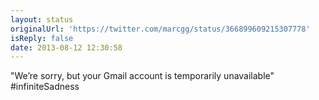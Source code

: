 ```yaml
---
layout: status
originalUrl: 'https://twitter.com/marcgg/status/366899609215307778'
isReply: false
date: 2013-08-12 12:30:58
---
```


"We’re sorry, but your Gmail account is temporarily unavailable" #infiniteSadness
